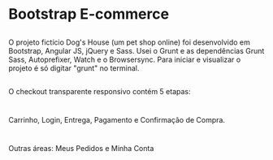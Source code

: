 # Bootstrap E-commerce
##

O projeto fictício Dog's House (um pet shop online) foi desenvolvido em Bootstrap, Angular JS, jQuery e Sass. 
Usei o Grunt e as dependências Grunt Sass, Autoprefixer, Watch e o Browsersync. Para iniciar e visualizar o projeto é só digitar "grunt" no terminal.
##
O checkout transparente responsivo contém 5 etapas:
#
Carrinho, Login, Entrega, Pagamento e Confirmação de Compra. 
#
Outras áreas: Meus Pedidos e Minha Conta
